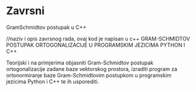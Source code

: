 # Zavrsni
GramSchmidtov postupak u C++

//naziv i opis zavrsnog rada, ovaj kod je napisan u c++
GRAM-SCHMIDTOV POSTUPAK ORTOGONALIZACIJE U PROGRAMSKIM JEZICIMA PYTHON I C++

Teorijski i na primjerima objasniti Gram-Schmidtov postupak ortogonalizacije zadane baze vektorskog prostora, izraditi program za ortonormiranje baze Gram-Schmidtovim postupkom u programskim jezicima Python i C++ te ih usporediti.
